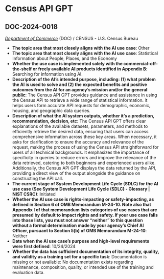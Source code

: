 # Census API GPT
## DOC-2024-0018
_[Department of Commerce](<../3_agency/Department of Commerce.md>)_ (DOC) / CENSUS - U.S. Census Bureau


+ **The topic area that most closely aligns with the AI use case**: Other
+ **The topic area that most closely aligns with the AI use case**: Statistical Information about People, Places, and the Economy
+ **Whether the use case is implemented solely with the commercial-off-the-shelf or freely available AI products identified in Appendix B**: Searching for information using AI.
+ **Description of the AI’s intended purpose, including: (1) what problem the AI is used to solve and (2) the expected benefits and positive outcomes from the AI for an agency’s mission and/or the general public**: The Census API GPT provides guidance and assistance in using the Census API to retrieve a wide range of statistical information. It helps users form accurate API requests for demographic, economic, housing, and geographic data queries.
+ **Description of what the AI system outputs, whether it’s a prediction, recommendation, decision, etc**: The Census API GPT offers clear explanations of the available datasets, parameters, and methods to efficiently retrieve the desired data, ensuring that users can access comprehensive information across these key areas. When necessary, it asks for clarification to ensure the accuracy and relevance of the request, making the process of using the Census API straightforward for users of all technical backgrounds. It emphasizes the importance of specificity in queries to reduce errors and improve the relevance of the data retrieved, catering to both beginners and experienced users alike. Additionally, the Census API GPT displays the data returned by the API, providing a direct view of the output alongside the guidance on constructing the API call.
+ **The current stage of System Development Life Cycle (SDLC) for the AI use case (See System Development Life Cycle (SDLC) - Glossary | NIST CSRC)**: Initiated
+ **Whether the AI use case is rights-impacting or safety-impacting, as defined in Section 6 of OMB Memorandum M-24-10. Note also that Appendix I of that memorandum lists categories of use cases that are presumed by default to impact rights and safety. If your use case falls into those lists, you must not answer “neither” to this question without a formal determination made by your agency’s Chief AI Officer, pursuant to Section 5(b) of OMB Memorandum M-24-10**: Neither
+ **Date when the AI use case’s purpose and high-level requirements were first defined**: 10/24/2024
+ **Whether the data has sufficient documentation of its integrity, quality, and validity as a training set for a specific task**: Documentation is missing or not available: No documentation exists regarding maintenance, composition, quality, or intended use of the training and evaluation data.